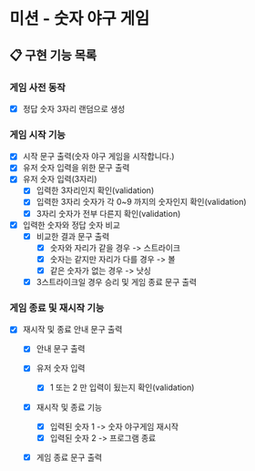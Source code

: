 # 미션 - 숫자 야구 게임

## 📋 구현 기능 목록

### 게임 사전 동작
- [x] 정답 숫자 3자리 랜덤으로 생성
    

### 게임 시작 기능
- [x] 시작 문구 출력(숫자 야구 게임을 시작합니다.)
- [x] 유저 숫자 입력을 위한 문구 출력
- [x] 유저 숫자 입력(3자리)
    - [x] 입력한 3자리인지 확인(validation)
    - [x] 입력한 3자리 숫자가 각 0~9 까지의 숫자인지 확인(validation)
    - [x] 3자리 숫자가 전부 다른지 확인(validation)

- [x] 입력한 숫자와 정답 숫자 비교
    - [x] 비교한 결과 문구 출력
        - [x] 숫자와 자리가 같을 경우 -> 스트라이크
        - [x] 숫자는 같지만 자리가 다를 경우 -> 볼
        - [x] 같은 숫자가 없는 경우 -> 낫싱
    -[x] 3스트라이크일 경우 승리 및 게임 종료 문구 출력

### 게임 종료 및 재시작 기능

-[x] 재시작 및 종료 안내 문구 출력
    - [x] 안내 문구 출력
    - [x] 유저 숫자 입력
        - [x] 1 또는 2 만 입력이 됬는지 확인(validation)
    - [x] 재시작 및 종료 기능
      - [x] 입력된 숫자 1 -> 숫자 야구게임 재시작
      - [x] 입력된 숫자 2 -> 프로그램 종료
    -[x] 게임 종료 문구 출력
    